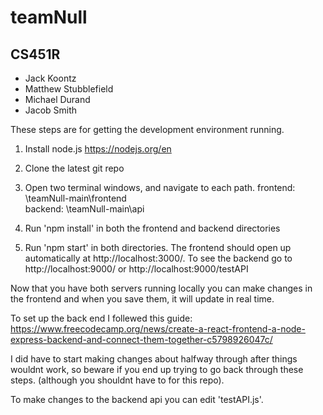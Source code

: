 # teamNull
## CS451R
* Jack Koontz
* Matthew Stubblefield
* Michael Durand
* Jacob Smith


These steps are for getting the development environment running. 

1. Install node.js    https://nodejs.org/en

2. Clone the latest git repo 

3. Open two terminal windows, and navigate to each path.
	frontend: \teamNull-main\frontend\
	backend: \teamNull-main\api

4. Run 'npm install' in both the frontend and backend directories

5. Run 'npm start' in both directories. The frontend should open up automatically at http://localhost:3000/.
	 To see the backend go to http://localhost:9000/ or http://localhost:9000/testAPI
	
Now that you have both servers running locally you can make changes in the frontend and when you save them,
it will update in real time. 

To set up the back end I follewed this guide:
https://www.freecodecamp.org/news/create-a-react-frontend-a-node-express-backend-and-connect-them-together-c5798926047c/

I did have to start making changes about halfway through after things wouldnt work, so beware if you end up
trying to go back through these steps. (although you shouldnt have to for this repo). 

To make changes to the backend api you can edit 'testAPI.js'.
	